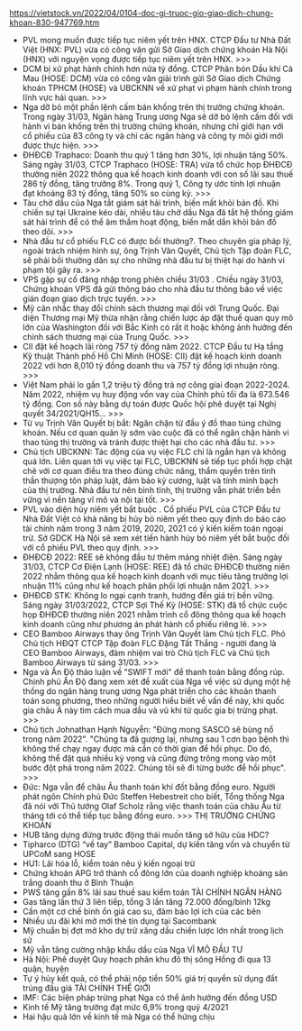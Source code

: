 https://vietstock.vn/2022/04/0104-doc-gi-truoc-gio-giao-dich-chung-khoan-830-947769.htm
* PVL mong muốn được tiếp tục niêm yết trên HNX. CTCP Đầu tư Nhà Đất Việt (HNX: PVL) vừa có công văn gửi Sở Giao dịch chứng khoán Hà Nội (HNX) với nguyện vọng được tiếp tục niêm yết trên HNX. >>>
* DCM bị xử phạt hành chính hơn nửa tỷ đồng. CTCP Phân bón Dầu khí Cà Mau (HOSE: DCM) vừa có công văn giải trình gửi Sở Giao dịch Chứng khoán TPHCM (HOSE) và UBCKNN về xử phạt vi phạm hành chính trong lĩnh vực hải quan. >>>
* Nga dỡ bỏ một phần lệnh cấm bán khống trên thị trường chứng khoán. Trong ngày 31/03, Ngân hàng Trung ương Nga sẽ dỡ bỏ lệnh cấm đối với hành vi bán khống trên thị trường chứng khoán, nhưng chỉ giới hạn với cổ phiếu của 83 công ty và chỉ các ngân hàng và công ty môi giới mới được thực hiện. >>>
* ĐHĐCĐ Traphaco: Doanh thu quý 1 tăng hơn 30%, lợi nhuận tăng 50%. Sáng ngày 31/03, CTCP Traphaco (HOSE: TRA) vừa tổ chức họp ĐHĐCĐ thường niên 2022 thông qua kế hoạch kinh doanh với con số lãi sau thuế 286 tỷ đồng, tăng trưởng 8%. Trong quý 1, Công ty ước tính lợi nhuận đạt khoảng 83 tỷ đồng, tăng 50% so cùng kỳ. >>>
* Tàu chở dầu của Nga tắt giám sát hải trình, biến mất khỏi bản đồ. Khi chiến sự tại Ukraine kéo dài, nhiều tàu chở dầu Nga đã tắt hệ thống giám sát hải trình để có thể âm thầm hoạt động, biến mất dần khỏi bản đồ theo dõi. >>>
* Nhà đầu tư cổ phiếu FLC có được bồi thường?. Theo chuyên gia pháp lý, ngoài trách nhiệm hình sự, ông Trịnh Văn Quyết, Chủ tịch Tập đoàn FLC, sẽ phải bồi thường dân sự cho những nhà đầu tư bị thiệt hại do hành vi phạm tội gây ra. >>>
* VPS gặp sự cố đăng nhập trong phiên chiều 31/03 . Chiều ngày 31/03, Chứng khoán VPS đã gửi thông báo cho nhà đầu tư thông báo về việc gián đoạn giao dịch trực tuyến. >>>
* Mỹ cân nhắc thay đổi chính sách thương mại đối với Trung Quốc. Đại diện Thương mại Mỹ thừa nhận rằng chiến lược áp đặt thuế quan quy mô lớn của Washington đối với Bắc Kinh có rất ít hoặc không ảnh hưởng đến chính sách thương mại của Trung Quốc. >>>
* CII đặt kế hoạch lãi ròng 757 tỷ đồng năm 2022. CTCP Đầu tư Hạ tầng Kỹ thuật Thành phố Hồ Chí Minh (HOSE: CII) đặt kế hoạch kinh doanh 2022 với hơn 8,010 tỷ đồng doanh thu và 757 tỷ đồng lợi nhuận ròng. >>>
* Việt Nam phải lo gần 1,2 triệu tỷ đồng trả nợ công giai đoạn 2022-2024. Năm 2022, nhiệm vụ huy động vốn vay của Chính phủ tối đa là 673.546 tỷ đồng. Con số này bằng dự toán được Quốc hội phê duyệt tại Nghị quyết 34/2021/QH15... >>>
* Từ vụ Trịnh Văn Quyết bị bắt: Ngăn chặn từ đầu ý đồ thao túng chứng khoán. Nếu cơ quan quản lý sớm vào cuộc đã có thể ngăn chặn hành vi thao túng thị trường và tránh được thiệt hại cho các nhà đầu tư. >>>
* Chủ tịch UBCKNN: Tác động của vụ việc FLC chỉ là ngắn hạn và không quá lớn. Liên quan tới vụ việc tại FLC, UBCKNN sẽ tiếp tục phối hợp chặt chẽ với cơ quan điều tra theo đúng chức năng, thẩm quyền trên tinh thần thượng tôn pháp luật, đảm bảo kỷ cương, luật và tính minh bạch của thị trường. Nhà đầu tư nên bình tĩnh, thị trường vẫn phát triển bền vững vì nền tảng vĩ mô và nội tại tốt. >>>
* PVL vào diện hủy niêm yết bắt buộc . Cổ phiếu PVL của CTCP Đầu tư Nhà Đất Việt có khả năng bị hủy bỏ niêm yết theo quy định do báo cáo tài chính năm trong 3 năm 2019, 2020, 2021 có ý kiến kiểm toán ngoại trừ. Sở GDCK Hà Nội sẽ xem xét tiến hành hủy bỏ niêm yết bắt buộc đối với cổ phiếu PVL theo quy định. >>>
* ĐHĐCĐ 2022: REE sẽ không đầu tư thêm mảng nhiệt điện. Sáng ngày 31/03, CTCP Cơ Điện Lạnh (HOSE: REE) đã tổ chức ĐHĐCĐ thường niên 2022 nhằm thông qua kế hoạch kinh doanh với mục tiêu tăng trưởng lợi nhuận 11% cũng như kế hoạch phân phối lợi nhuận năm 2021. >>>
* ĐHĐCĐ STK: Không lo ngại cạnh tranh, hướng đến giá trị bền vững. Sáng ngày 31/03/2022, CTCP Sợi Thế Kỷ (HOSE: STK) đã tổ chức cuộc họp ĐHĐCĐ thường niên 2021 nhằm trình cổ đông thông qua kế hoạch kinh doanh cũng như phương án phát hành cổ phiếu riêng lẻ.  >>>
* CEO Bamboo Airways thay ông Trịnh Văn Quyết làm Chủ tịch FLC. Phó Chủ tịch HĐQT CTCP Tập đoàn FLC Đặng Tất Thắng - người đang là CEO Bamboo Airways, đảm nhiệm vai trò Chủ tịch FLC và Chủ tịch Bamboo Airways từ sáng 31/03. >>>
* Nga và Ấn Độ thảo luận về "SWIFT mới" để thanh toán bằng đồng rúp. Chính phủ Ấn Độ đang xem xét đề xuất của Nga về việc sử dụng một hệ thống do ngân hàng trung ương Nga phát triển cho các khoản thanh toán song phương, theo những người hiểu biết về vấn đề này, khi quốc gia châu Á này tìm cách mua dầu và vũ khí từ quốc gia bị trừng phạt. >>>
* Chủ tịch Johnathan Hạnh Nguyễn: "Đừng mong SASCO sẽ bùng nổ trong năm 2022". "Chúng ta đã gượng lại, nhưng sau 1 cơn bạo bệnh thì không thể chạy ngay được mà cần có thời gian để hồi phục. Do đó, không thể đặt quá nhiều kỳ vọng và cũng đừng trông mong vào một bước đột phá trong năm 2022. Chúng tôi sẽ đi từng bước để hồi phục". >>>
* Đức: Nga vẫn để châu Âu thanh toán khí đốt bằng đồng euro. Người phát ngôn Chính phủ Đức Steffen Hebestreit cho biết, Tổng thống Nga đã nói với Thủ tướng Olaf Scholz rằng việc thanh toán của châu Âu từ tháng tới có thể tiếp tục bằng đồng euro. >>>
THỊ TRƯỜNG CHỨNG KHOÁN
* HUB tăng dựng đứng trước động thái muốn tăng sở hữu của HDC?
* Tipharco (DTG) “về tay” Bamboo Capital, dự kiến tăng vốn và chuyển từ UPCoM sang HOSE
* HU1: Lãi hóa lỗ, kiểm toán nêu ý kiến ngoại trừ
* Chứng khoán APG trở thành cổ đông lớn của doanh nghiệp khoáng sản trắng doanh thu ở Bình Thuận
* PWS tăng gần 8% lãi sau thuế sau kiểm toán 
TÀI CHÍNH NGÂN HÀNG
* Gas tăng lần thứ 3 liên tiếp, tổng 3 lần tăng 72.000 đồng/bình 12kg
* Cần một cơ chế bình ổn giá cao su, đảm bảo lợi ích của các bên
* Nhiều ưu đãi khi mở mới thẻ tín dụng tại Sacombank 
* Mỹ chuẩn bị đợt mở kho dự trữ xăng dầu chiến lược lớn nhất trong lịch sử
* Mỹ vẫn tăng cường nhập khẩu dầu của Nga
VĨ MÔ ĐẦU TƯ
* Hà Nội: Phê duyệt Quy hoạch phân khu đô thị sông Hồng đi qua 13 quận, huyện
* Tự ý hủy kết quả, có thể phải nộp tiền 50% giá trị quyền sử dụng đất trúng đấu giá
TÀI CHÍNH THẾ GIỚI
* IMF: Các biện pháp trừng phạt Nga có thể ảnh hưởng đến đồng USD
* Kinh tế Mỹ tăng trưởng đạt mức 6,9% trong quý 4/2021
* Hai hậu quả lớn về kinh tế mà Nga có thể hứng chịu
